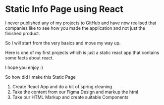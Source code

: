 # Static Info Page using React

I never published any of my projects to GitHub and have
now realised that companies like to see how you made the application and not just the finished product.

So I will start from the very basics and move my way up.

Here is one of my first projects which is just a static react app that contains some facts about react.

I hope you enjoy :)

So how did I make this Static Page

1. Create React App and do a bit of spring cleaning
2. Take the content from our Figma Design and markup the html
3. Take our HTML Markup and create suitable Components
